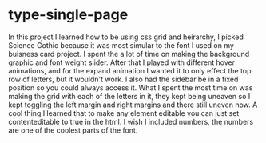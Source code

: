 # type-single-page
 In this project I learned how to be using css grid and heirarchy, I picked Science Gothic because it was most simular to the font I used on my buisness card project. I spent the a lot of time on making the background graphic and font weight slider. After that I played with different hover animations, and for the expand animation I wanted it to only effect the top row of letters, but it wouldn't work. I also had the sidebar be in a fixed position so you could always access it. What I spent the most time on was making the grid with each of the letters in it, they kept being uneaven so I kept toggling the left margin and right margins and there still uneven now. A cool thing I learned that to make any element editable you can just set contenteditable to true in the html. I wish I included numbers, the numbers are one of the coolest parts of the font.